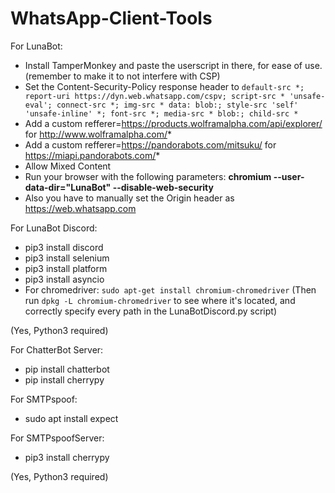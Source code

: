 # WhatsApp-Client-Tools
For LunaBot:
- Install TamperMonkey and paste the userscript in there, for ease of use. (remember to make it to not interfere with CSP)
- Set the Content-Security-Policy response header to ```default-src *; report-uri https://dyn.web.whatsapp.com/cspv; script-src * 'unsafe-eval'; connect-src *; img-src * data: blob:; style-src 'self' 'unsafe-inline' *; font-src *; media-src * blob:; child-src *```
- Add a custom refferer=https://products.wolframalpha.com/api/explorer/ for http://www.wolframalpha.com/*
- Add a custom refferer=https://pandorabots.com/mitsuku/ for https://miapi.pandorabots.com/*
- Allow Mixed Content
- Run your browser with the following parameters: **chromium --user-data-dir="LunaBot" --disable-web-security**
- Also you have to manually set the Origin header as 	https://web.whatsapp.com

For LunaBot Discord:
- pip3 install discord
- pip3 install selenium
- pip3 install platform
- pip3 install asyncio
- For chromedriver: `sudo apt-get install chromium-chromedriver` (Then run `dpkg -L chromium-chromedriver` to see where it's located, and correctly specify every path in the LunaBotDiscord.py script)

(Yes, Python3 required)

For ChatterBot Server:
- pip install chatterbot
- pip install cherrypy

For SMTPspoof:
- sudo apt install expect

For SMTPspoofServer:
- pip3 install cherrypy

(Yes, Python3 required)
